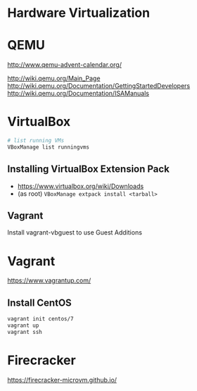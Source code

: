 # Hardware Virtualization
# QEMU

<http://www.qemu-advent-calendar.org/>

<http://wiki.qemu.org/Main_Page>
<http://wiki.qemu.org/Documentation/GettingStartedDevelopers>
<http://wiki.qemu.org/Documentation/ISAManuals>




# VirtualBox

```bash
# list running VMs
VBoxManage list runningvms
```

## Installing VirtualBox Extension Pack

* <https://www.virtualbox.org/wiki/Downloads>
* (as root) ``VBoxManage extpack install <tarball>``

## Vagrant

Install vagrant-vbguest to use Guest Additions


# Vagrant

<https://www.vagrantup.com/>

## Install CentOS

```bash
vagrant init centos/7
vagrant up
vagrant ssh
```

# Firecracker

https://firecracker-microvm.github.io/
